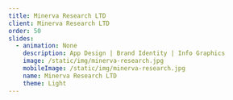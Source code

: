 ```yaml
---
title: Minerva Research LTD
client: Minerva Research LTD
order: 50
slides:
  - animation: None
    description: App Design | Brand Identity | Info Graphics
    image: /static/img/minerva-research.jpg
    mobileImage: /static/img/minerva-research.jpg
    name: Minerva Research LTD
    theme: Light
---
```



